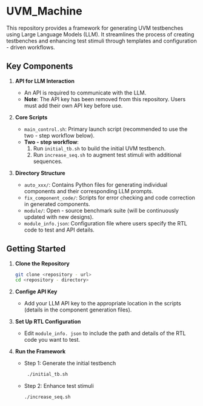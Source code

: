 # UVM_Machine  

This repository provides a framework for generating UVM testbenches using Large Language Models (LLM). It streamlines the process of creating testbenches and enhancing test stimuli through templates and configuration - driven workflows.  

## Key Components  
1. **API for LLM Interaction**  
   - An API is required to communicate with the LLM.  
   - **Note**: The API key has been removed from this repository. Users must add their own API key before use.  

2. **Core Scripts**  
   - `main_control.sh`: Primary launch script (recommended to use the two - step workflow below).  
   - **Two - step workflow**:  
     1. Run `initial_tb.sh` to build the initial UVM testbench.  
     2. Run `increase_seq.sh` to augment test stimuli with additional sequences.  

3. **Directory Structure**  
   - `auto_xxx/`: Contains Python files for generating individual components and their corresponding LLM prompts.  
   - `fix_component_code/`: Scripts for error checking and code correction in generated components.  
   - `module/`: Open - source benchmark suite (will be continuously updated with new designs).  
   - `module_info.json`: Configuration file where users specify the RTL code to test and API details.  

## Getting Started  
1. **Clone the Repository**  
   ```bash  
   git clone <repository - url>  
   cd <repository - directory>
   
2. **Confige API Key**
    - Add your LLM API key to the appropriate location in the scripts (details in the component generation files).

3. **Set Up RTL Configuration**
    - Edit `module_info. json` to include the path and details of the RTL code you want to test.

4. **Run the Framework**
   - Step 1: Generate the initial testbench
     ```bash
      ./initial_tb.sh

   - Step 2: Enhance test stimuli
      ```bash
      ./increase_seq.sh
